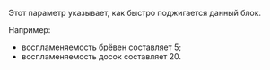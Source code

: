 ﻿Этот параметр указывает, как быстро поджигается данный блок.

Например:

* воспламеняемость брёвен составляет 5;
* воспламеняемость досок составляет 20.